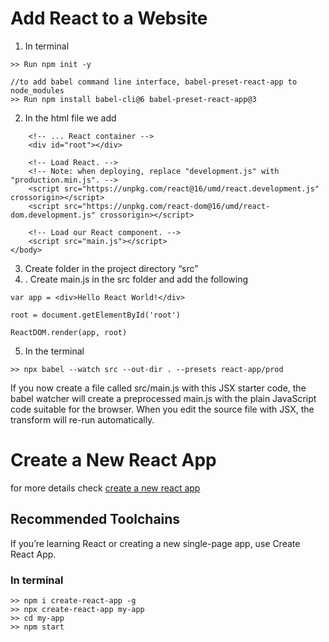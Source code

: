 # Add React to a Website 

1. In terminal
```
>> Run npm init -y 
 
//to add babel command line interface, babel-preset-react-app to node_modules
>> Run npm install babel-cli@6 babel-preset-react-app@3 
```

2. In the html file we add
```
    <!-- ... React container -->
    <div id="root"></div>
 
    <!-- Load React. -->
    <!-- Note: when deploying, replace "development.js" with "production.min.js". -->
    <script src="https://unpkg.com/react@16/umd/react.development.js" crossorigin></script>
    <script src="https://unpkg.com/react-dom@16/umd/react-dom.development.js" crossorigin></script>
    
    <!-- Load our React component. -->
    <script src="main.js"></script>
</body>
```

3. Create folder in the project directory “src”
4. . Create main.js in the src folder and add the following

```
var app = <div>Hello React World!</div>

root = document.getElementById('root')
    
ReactDOM.render(app, root)
```

5. In the terminal
```
>> npx babel --watch src --out-dir . --presets react-app/prod
```

If you now create a file called src/main.js with this JSX starter code, the babel watcher will create a preprocessed main.js with the plain JavaScript code suitable for the browser. When you edit the source file with JSX, the transform will re-run automatically.

# Create a New React App

for more details check [create a new react app](https://reactjs.org/docs/create-a-new-react-app.html) 

## Recommended Toolchains

If you’re learning React or creating a new single-page app, use Create React App.

### In terminal
```
>> npm i create-react-app -g
>> npx create-react-app my-app
>> cd my-app
>> npm start
```
